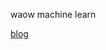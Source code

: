 <!-- ![Avram's GitHub stats](https://github-readme-stats.vercel.app/api?username=avramdj&show_icons=true) -->
waow machine learn

[blog](https://avramdj.github.io/)
<!-- [Book a call](https://calendly.com/avramdjordjevic2/30min) -->
